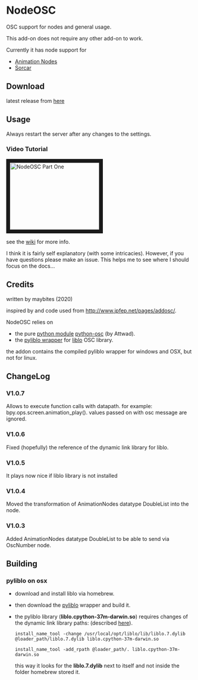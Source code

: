 # NodeOSC
OSC support for nodes and general usage.

This add-on does not require any other add-on to work.

Currently it has node support for
* [Animation Nodes](https://animation-nodes.com/)
* [Sorcar](https://blender-addons.org/sorcar-addon/)

## Download

latest release from [here](https://github.com/maybites/blender.NodeOSC/releases/latest)

## Usage

Always restart the server after any changes to the settings.

### Video Tutorial

<a href="https://youtu.be/o9bzujeOyc8" target="_blank"><img src="http://img.youtube.com/vi/o9bzujeOyc8/0.jpg"
alt="NodeOSC Part One" width="240" height="180" border="10" /></a>

see the [wiki](https://github.com/maybites/blender.NodeOSC/wiki) for more info.

I think it is fairly self explanatory (with some intricacies). However, if you have questions please make an issue. This helps me to see where I should focus on the docs...

## Credits

written by maybites (2020)

inspired by and code used from http://www.jpfep.net/pages/addosc/.

NodeOSC relies on

* the pure [python module](https://pypi.python.org/pypi/python-osc/) [python-osc](https://github.com/attwad/python-osc) (by Attwad).
* the [pyliblo wrapper](http://das.nasophon.de/pyliblo/) for [liblo](http://liblo.sourceforge.net/) OSC library.

the addon contains the compiled pyliblo wrapper for windows and OSX, but not for linux.

## ChangeLog

### V1.0.7
Allows to execute function calls with datapath. for example: bpy.ops.screen.animation_play(). values passed on with osc message are ignored.

### V1.0.6
Fixed (hopefully) the reference of the dynamic link library for liblo.

### V1.0.5
It plays now nice if liblo library is not installed

### V1.0.4
Moved the transformation of AnimationNodes datatype DoubleList into the node.

### V1.0.3
Added AnimationNodes datatype DoubleList to be able to send via OscNumber node.

## Building

### pyliblo on osx

* download and install liblo via homebrew.

* then download the [pyliblo](http://das.nasophon.de/pyliblo/) wrapper and build it.

* the pyliblo library (**liblo.cpython-37m-darwin.so**) requires changes of the dynamic link library paths: (described [here](https://stackoverflow.com/questions/33991581/install-name-tool-to-update-a-executable-to-search-for-dylib-in-mac-os-x)).

  `install_name_tool -change /usr/local/opt/liblo/lib/liblo.7.dylib @loader_path/liblo.7.dylib liblo.cpython-37m-darwin.so`

  `install_name_tool -add_rpath @loader_path/. liblo.cpython-37m-darwin.so`

  this way it looks for the **liblo.7.dylib** next to itself and not inside the folder homebrew stored it.
